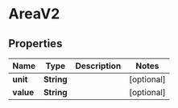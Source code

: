 

# AreaV2


## Properties

Name | Type | Description | Notes
------------ | ------------- | ------------- | -------------
**unit** | **String** |  |  [optional]
**value** | **String** |  |  [optional]



